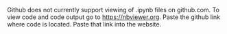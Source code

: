 Github does not currently support viewing of .ipynb files on github.com. To view code and code output go to https://nbviewer.org.
Paste the github link where code is located. Paste that link into the website. 
